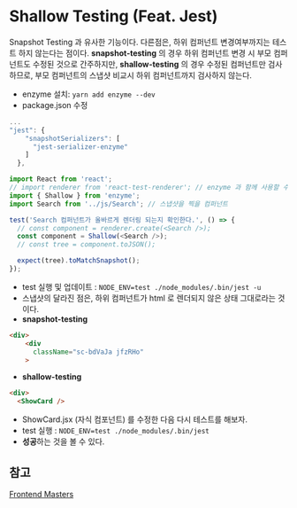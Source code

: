 # Shallow Testing (Feat. Jest)

Snapshot Testing 과 유사한 기능이다. 다른점은, 하위 컴퍼넌트 변경여부까지는 테스트 하지 않는다는 점이다. **snapshot-testing** 의 경우 하위 컴퍼넌트 변경 시 부모 컴퍼넌트도 수정된 것으로 간주하지만, **shallow-testing** 의 경우 수정된 컴퍼넌트만 검사하므로, 부모 컴퍼넌트의 스냅샷 비교시 하위 컴퍼넌트까지 검사하지 않는다.

* enzyme 설치: `yarn add enzyme --dev`
* package.json 수정

```javascript
...
"jest": {
    "snapshotSerializers": [
      "jest-serializer-enzyme"
    ]
  },
```

```javascript
import React from 'react';
// import renderer from 'react-test-renderer'; // enzyme 과 함께 사용할 수 없다.
import { Shallow } from 'enzyme';
import Search from '../js/Search'; // 스냅샷을 찍을 컴퍼넌트

test('Search 컴퍼넌트가 올바르게 렌더링 되는지 확인한다.', () => {
  // const component = renderer.create(<Search />);
  const component = Shallow(<Search />);
  // const tree = component.toJSON();

  expect(tree).toMatchSnapshot();
});
```

* test 실행 및 업데이트 : `NODE_ENV=test ./node_modules/.bin/jest -u`
* 스냅샷의 달라진 점은, 하위 컴퍼넌트가 html 로 렌더되지 않은 상태 그대로라는 것이다.
* **snapshot-testing**

```html
<div>
    <div
      className="sc-bdVaJa jfzRHo"
    >
```

* **shallow-testing**

```html
<div>
  <ShowCard />
```

* ShowCard.jsx (자식 컴포넌트) 를 수정한 다음 다시 테스트를 해보자.
* test 실행 : `NODE_ENV=test ./node_modules/.bin/jest`
* **성공**하는 것을 볼 수 있다.

## 참고

[Frontend Masters](https://frontendmasters.com/courses)
